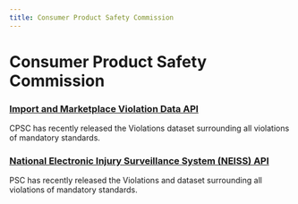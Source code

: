 ```yaml
---
title: Consumer Product Safety Commission
---
```


# Consumer Product Safety Commission

### [Import and Marketplace Violation Data API](https://opendata.cpsc.gov/opendataApi/apidocs/api-guide)
CPSC has recently released the Violations dataset surrounding all violations of mandatory standards. 

### [National Electronic Injury Surveillance System (NEISS) API](https://www.cpsc.gov/es/newsroom/downloadable-data)
PSC has recently released the Violations and dataset surrounding all violations of mandatory standards.

